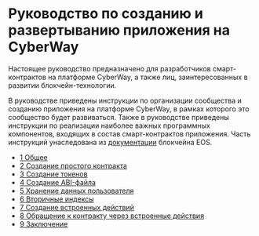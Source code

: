 # Руководство по созданию и развертыванию приложения на CyberWay 

Настоящее руководство предназначено для разработчиков смарт-контрактов на платформе CyberWay, а также лиц, заинтересованных в развитии блокчейн-технологии.  

В руководстве приведены инструкции по организации сообщества и созданию приложения на платформе CyberWay, в рамках которого это сообщество будет развиваться. Также в руководстве приведены инструкции по реализации наиболее важных программных компонентов, входящих в состав смарт-контрактов приложения. Часть инструкций унаследована из [документации](https://developers.eos.io/eosio-home/docs/) блокчейна EOS.

  * [1 Общее](/developers/create_contracts/overview.md)
  * [2 Создание простого контракта](/developers/create_contracts/hello_user.md)
  * [3 Создание токенов](/developers/create_contracts/create_tokens.md)
  * [4 Создание ABI-файла](/developers/create_contracts/abi_file.md)
  * [5 Хранение данных пользователя](/developers/create_contracts/data_persistence.md)
  * [6 Вторичные индексы](/developers/create_contracts/secondary_indices.md)
  * [7 Создание встроенных действий](/developers/create_contracts/adding_inline_actions.md)
  * [8 Обращение к контракту через встроенные действия](/developers/create_contracts/inline_action_to_external_contract.md)
  * [9 Заключение](/developers/create_contracts/conclusion.md)